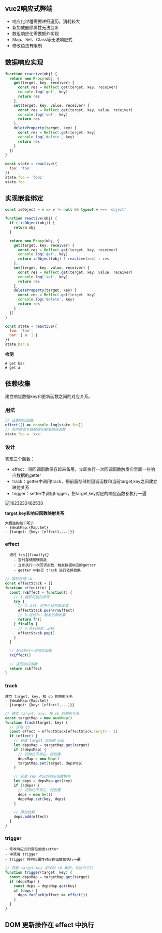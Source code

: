 ## vue2响应式弊端

+ 响应化过程需要递归遍历，消耗较⼤
+ 新加或删除属性⽆法监听
+ 数组响应化需要额外实现
+ Map、Set、Class等⽆法响应式
+ 修改语法有限制



## 数据响应实现

```js
function reactive(obj) {
  return new Proxy(obj, {
    get(terget, key, receiver) {
      const res = Reflect.get(terget, key, receiver)
      console.log('get', key)
      return res
    },
    set(terget, key, value, receiver) {
      const res = Reflect.get(terget, key, value, receiver)
      console.log('set', key)
      return res
    },
    deleteProperty(target, key) {
      const res = Reflect.get(terget, key)
      console.log('delete', key)
      return res
    }
  })
}

const state = reactive({
  foo: 'foo'
})
state.foo = 'foo1'
state.foo

```



## 实现嵌套绑定

```js
const isObject = v => v != null && typeof v === 'object'

function reactive(obj) {
  if (!isObject(obj)) {
    return obj
  }

  return new Proxy(obj, {
    get(terget, key, receiver) {
      const res = Reflect.get(terget, key, receiver)
      console.log('get', key)
      return isObject(obj) ? reactive(res) : res
    },
    set(terget, key, value, receiver) {
      const res = Reflect.get(terget, key, value, receiver)
      console.log('set', key)
      return res
    },
    deleteProperty(target, key) {
      const res = Reflect.get(terget, key)
      console.log('delete', key)
      return res
    }
  })
}

const state = reactive({
  foo: 'foo',
  bar: { a: 1 }
})
state.bar.a
```

**检测**

```shell
# get bar
# get a
```





## 依赖收集

建⽴响应数据key和更新函数之间的对应关系。



### 用法

```js
// 设置响应函数
effect(() => console.log(state.foo))
// ⽤户修改关联数据会触发响应函数
state.foo = 'xxx'
```



### 设计

实现三个函数：

+ effect：将回调函数保存起来备⽤，⽴即执⾏⼀次回调函数触发它⾥⾯⼀些响应数据的getter
+ track：getter中调⽤track，把前⾯存储的回调函数和当前target,key之间建⽴映射关系
+ trigger：setter中调⽤trigger，把target,key对应的响应函数都执⾏⼀遍

![1623233482538](C:\Users\Amd\AppData\Roaming\Typora\typora-user-images\1623233482538.png)



**target,key和响应函数映射关系**

```
⼤概结构如下所示
- {WeakMap:{Map:Set}
- {target: {key: [effect1,...]}}
```



### effect

```
- 通过 try{}finally{}
	- 暂时存储回调函数
	- 立即执行一次回调函数，触发数据响应的getter
	- getter 中执行 track 进行依赖收集
```

```js
// 暂时存储 cb
const effectStack = []
function effect(fn) {
  const rxEffect = function() {
    // 1.捕获可能的异常
    try {
      // 2.⼊栈，⽤于后续依赖收集
      effectStack.push(rxEffect)
      // 3.运⾏fn，触发依赖收集
      return fn()
    } finally {
      // 4.执⾏结束，出栈
      effectStack.pop()
    }
  }

  // 默认执⾏⼀次响应函数
  rxEffect()

  // 返回响应函数
  return rxEffect
}
```



### track

```
建立 target, key, 和 cb 的映射关系
- {WeakMap:{Map:Set}
- {target: {key: [effect1,...]}}
```

```js
// 建立 target, key, 和 cb 的映射关系
const targetMap = new WeakMap()
function track(target, key) {
  // 获取 cb
  const effect = effectStack[effectStack.length - 1]
  if (effect) {
    // 获取 target 对应的 map
    let depsMap = targetMap.get(target)
    if (!depsMap) {
      // 初始化不存在，则创建
      depsMap = new Map()
      targetMap.set(target, depsMap)
    }

    // 获取 key 对应的响应函数集和
    let deps = depsMap.get(key)
    if (!deps) {
      // 初始化不存在，则创建
      deps = new Set()
      depsMap.set(key, deps)
    }

    // 添加依赖
    deps.add(effect)
  }
}
```



### trigger

```
- 修改响应式的属性触发setter
- 中调⽤ trigger
- trigger 将响应属性对应的函数都执行一遍
```

```js
// 获取 target.key 相关的 cb 集和，并执行它们
function trigger(target, key) {
  const depsMap = targetMap.get(target)
  if (depsMap) {
    const deps = depsMap.get(key)
    if (deps) {
      deps.forEach(effect => effect())
    }
  }
}
```





## DOM 更新操作在 effect 中执行